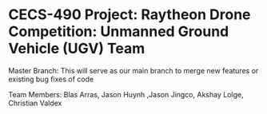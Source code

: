 
# CECS-490 Project: Raytheon Drone Competition: Unmanned Ground Vehicle (UGV) Team

Master Branch: This will serve as our main branch to merge new features or existing bug fixes of code

Team Members: Blas Arras, Jason Huynh ,Jason Jingco, Akshay Lolge, Christian Valdex

